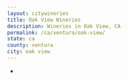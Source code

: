 ```yaml
---
layout: citywineries
title: Oak View Wineries
description: Wineries in Oak View, CA
permalink: /ca/ventura/oak-view/
state: ca
county: ventura
city: oak view
---
```

-
